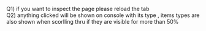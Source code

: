 Q1) if you want to inspect the page please reload the tab  
Q2) anything clicked will be shown on console with its type , items types are also shown when scorlling thru if they are visible for more than 50% 
